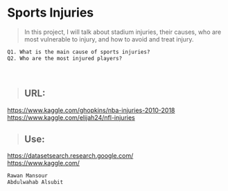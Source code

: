 # Sports Injuries
> <p>In this project, I will talk about stadium injuries, their causes, who are most vulnerable to injury, and how to avoid and treat injury.</p>

```diff
Q1. What is the main cause of sports injuries?
Q2. Who are the most injured players?
```

<br>

> ## URL: 
https://www.kaggle.com/ghopkins/nba-injuries-2010-2018
<br>
https://www.kaggle.com/elijah24/nfl-injuries 

> ## Use: 
https://datasetsearch.research.google.com/
<br>
https://www.kaggle.com/




```diff
Rawan Mansour
Abdulwahab Alsubit
```

